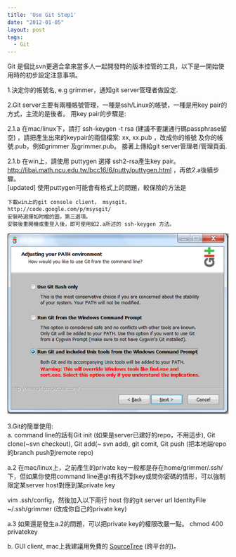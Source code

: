 ```yaml
---
title: 'Use Git Step1'
date: "2012-01-05"
layout: post
tags:
  - Git
---
```


Git 是個比svn更適合拿來當多人一起開發時的版本控管的工具，以下是一開始使用時的初步設定注意事項。

1.決定你的帳號名, e.g grimmer，通知git server管理者做設定.

2.Git server主要有兩種帳號管理，一種是ssh/Linux的帳號，一種是用key pair的方式，主流的是後者。
用key pair的步驟是:

2.1.a 在mac/linux下，請打
ssh-keygen -t rsa (建議不要讓通行碼passphrase留空) ，請把產生出來的keypair的兩個檔案: xx, xx.pub ，改成你的帳號 及你的帳號.pub，例如grimmer 及grimmer.pub。
接著上傳給git server管理者/管理頁面.

2.1.b 在win上，請使用 puttygen 選擇 ssh2-rsa產生key pair。
http://libai.math.ncu.edu.tw/bcc16/6/putty/puttygen.html ，再依2.a後續步驟。  
[updated] 使用puttygen可能會有格式上的問題，較保險的方法是

~~~
下載win上的git console client， msysgit，
http://code.google.com/p/msysgit/
安裝時選擇如附檔的圖，第三選項。
安裝後重開機或重登入後，即可使用如2.a所述的 ssh-keygen 方法。
~~~
![My helpful screenshot](./git-key-win.png)


3.Git的簡單使用:  
a. command line的話有Git init (如果是server已建好的repo，不用這步),
                                     Git clone(~svn checkout),
                                     Git add(~ svn add), git comit, Git push (把本地端repo的branch push到remote repo)

a.2 在mac/linux上，之前產生的private key一般都是存在home/grimmer/.ssh/下，但如果你使用command line連git有找不到key或問你密碼的情形，可以強制限定某server host對應到某private key

vim .ssh/config，然後加入以下兩行
host 你的git server url
IdentityFile ~/.ssh/grimmer  (改成你自己的private key)

a.3 如果還是發生a.2的問題，可以把private key的權限改嚴一點。 chmod 400 privatekey

b. GUI client, mac上我建議用免費的 [SourceTree](https://www.sourcetreeapp.com/) (跨平台的)。
